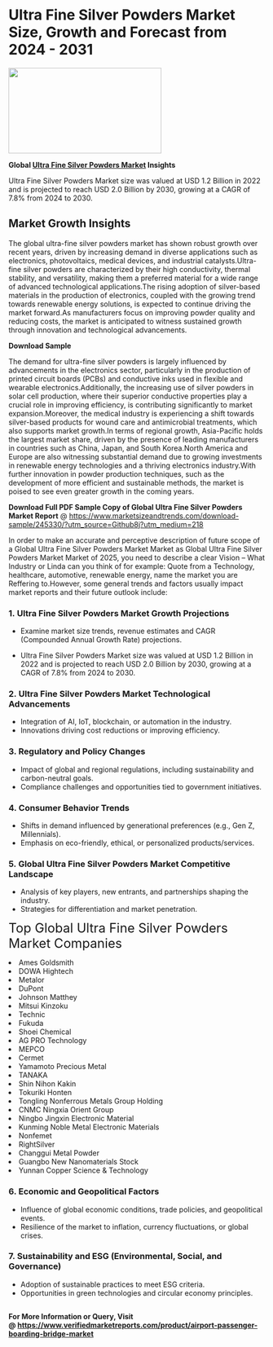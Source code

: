 <H1>Ultra Fine Silver Powders Market Size, Growth and Forecast from 2024 - 2031</H1><img class="aligncenter size-medium wp-image-584254" src="https://thirdeyenews.in/wp-content/uploads/2024/09/Global-Market-Research-300x168.jpeg" alt="" width="300" height="168" /><p><strong>Global&nbsp;<a href="https://www.marketsizeandtrends.com/download-sample/245330/?utm_source=Github8j?utm_medium=218">Ultra Fine Silver Powders Market</a> Insights</strong></p><p>Ultra Fine Silver Powders Market size was valued at USD 1.2 Billion in 2022 and is projected to reach USD 2.0 Billion by 2030, growing at a CAGR of 7.8% from 2024 to 2030.</p><p><h2>Market Growth Insights</h2> The global ultra-fine silver powders market has shown robust growth over recent years, driven by increasing demand in diverse applications such as electronics, photovoltaics, medical devices, and industrial catalysts.Ultra-fine silver powders are characterized by their high conductivity, thermal stability, and versatility, making them a preferred material for a wide range of advanced technological applications.The rising adoption of silver-based materials in the production of electronics, coupled with the growing trend towards renewable energy solutions, is expected to continue driving the market forward.As manufacturers focus on improving powder quality and reducing costs, the market is anticipated to witness sustained growth through innovation and technological advancements.<p><strong>Download Sample</strong></p> The demand for ultra-fine silver powders is largely influenced by advancements in the electronics sector, particularly in the production of printed circuit boards (PCBs) and conductive inks used in flexible and wearable electronics.Additionally, the increasing use of silver powders in solar cell production, where their superior conductive properties play a crucial role in improving efficiency, is contributing significantly to market expansion.Moreover, the medical industry is experiencing a shift towards silver-based products for wound care and antimicrobial treatments, which also supports market growth.In terms of regional growth, Asia-Pacific holds the largest market share, driven by the presence of leading manufacturers in countries such as China, Japan, and South Korea.North America and Europe are also witnessing substantial demand due to growing investments in renewable energy technologies and a thriving electronics industry.With further innovation in powder production techniques, such as the development of more efficient and sustainable methods, the market is poised to see even greater growth in the coming years.<p><span class=""><strong>Download Full PDF Sample Copy of Global Ultra Fine Silver Powders Market Report</strong> @ <a href="https://www.marketsizeandtrends.com/download-sample/245330/?utm_source=Github8j?utm_medium=218" target="_blank">https://www.marketsizeandtrends.com/download-sample/245330/?utm_source=Github8j?utm_medium=218</a></span></p><p>In order to make an accurate and perceptive description of future scope of a Global&nbsp;Ultra Fine Silver Powders Market Market as Global&nbsp;Ultra Fine Silver Powders Market Market of 2025, you need to describe a clear Vision &ndash; What Industry or Linda can you think of for example: Quote from a Technology, healthcare, automotive, renewable energy, name the market you are Reffering to.However, some general trends and factors usually impact market reports and their future outlook include:</p><h3>1.&nbsp;<strong>Ultra Fine Silver Powders Market Growth Projections</strong></h3><ul><li>Examine market size trends, revenue estimates and CAGR (Compounded Annual Growth Rate) projections.</li><li><p>Ultra Fine Silver Powders Market size was valued at USD 1.2 Billion in 2022 and is projected to reach USD 2.0 Billion by 2030, growing at a CAGR of 7.8% from 2024 to 2030.</p></li></ul><h3>2.&nbsp;<strong>Ultra Fine Silver Powders Market Technological Advancements</strong></h3><ul><li>Integration of AI, IoT, blockchain, or automation in the industry.</li><li>Innovations driving cost reductions or improving efficiency.</li></ul><h3>3.&nbsp;<strong>Regulatory and Policy Changes</strong></h3><ul><li>Impact of global and regional regulations, including sustainability and carbon-neutral goals.</li><li>Compliance challenges and opportunities tied to government initiatives.</li></ul><h3>4.&nbsp;<strong>Consumer Behavior Trends</strong></h3><ul><li>Shifts in demand influenced by generational preferences (e.g., Gen Z, Millennials).</li><li>Emphasis on eco-friendly, ethical, or personalized products/services.</li></ul><h3>5.&nbsp;<strong>Global Ultra Fine Silver Powders Market Competitive Landscape</strong></h3><ul><li>Analysis of key players, new entrants, and partnerships shaping the industry.</li><li>Strategies for differentiation and market penetration.</li></ul><p data-pm-slice="1 1 []"><span style="color: inherit; font-family: inherit; font-size: 25px;">Top Global Ultra Fine Silver Powders Market Companies</span></p><div class="" data-test-id=""><p><li>Ames Goldsmith</li><li> DOWA Hightech</li><li> Metalor</li><li> DuPont</li><li> Johnson Matthey</li><li> Mitsui Kinzoku</li><li> Technic</li><li> Fukuda</li><li> Shoei Chemical</li><li> AG PRO Technology</li><li> MEPCO</li><li> Cermet</li><li> Yamamoto Precious Metal</li><li> TANAKA</li><li> Shin Nihon Kakin</li><li> Tokuriki Honten</li><li> Tongling Nonferrous Metals Group Holding</li><li> CNMC Ningxia Orient Group</li><li> Ningbo Jingxin Electronic Material</li><li> Kunming Noble Metal Electronic Materials</li><li> Nonfemet</li><li> RightSilver</li><li> Changgui Metal Powder</li><li> Guangbo New Nanomaterials Stock</li><li> Yunnan Copper Science & Technology</li></p></div><h3>6.&nbsp;<strong>Economic and Geopolitical Factors</strong></h3><ul><li>Influence of global economic conditions, trade policies, and geopolitical events.</li><li>Resilience of the market to inflation, currency fluctuations, or global crises.</li></ul><h3>7.&nbsp;<strong>Sustainability and ESG (Environmental, Social, and Governance)</strong></h3><ul><li>Adoption of sustainable practices to meet ESG criteria.</li><li>Opportunities in green technologies and circular economy principles.</li></ul><h2><strong style="font-size: 14px;">For More Information or Query, Visit @&nbsp;</strong><a style="background-color: #ffffff; font-size: 14px;" href="https://www.marketsizeandtrends.com/report/ultra-fine-silver-powders-market/" target="_blank">https://www.verifiedmarketreports.com/product/airport-passenger-boarding-bridge-market</a></h2>